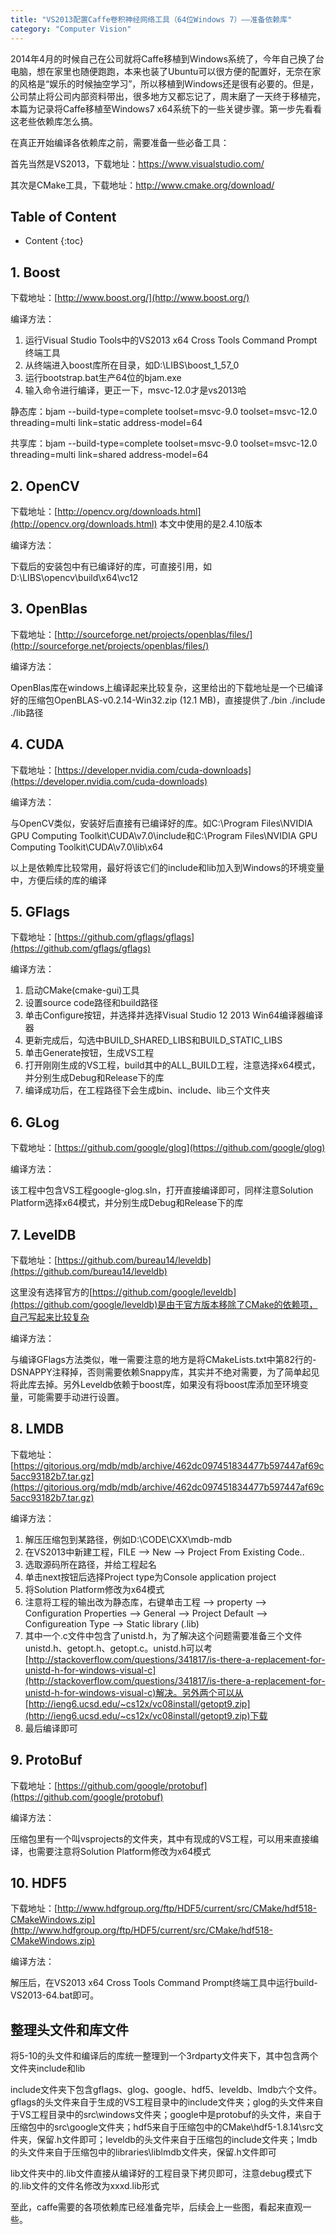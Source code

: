 ```yaml
---
title: "VS2013配置Caffe卷积神经网络工具（64位Windows 7）——准备依赖库"
category: "Computer Vision"
---
```


2014年4月的时候自己在公司就将Caffe移植到Windows系统了，今年自己换了台电脑，想在家里也随便跑跑，本来也装了Ubuntu可以很方便的配置好，无奈在家的风格是“娱乐的时候抽空学习”，所以移植到Windows还是很有必要的。但是，公司禁止将公司内部资料带出，很多地方又都忘记了，周末磨了一天终于移植完，本篇为记录将Caffe移植至Windows7 x64系统下的一些关键步骤。第一步先看看这老些依赖库怎么搞。

在真正开始编译各依赖库之前，需要准备一些必备工具：

首先当然是VS2013，下载地址：https://www.visualstudio.com/

其次是CMake工具，下载地址：http://www.cmake.org/download/

## Table of Content ##

* Content
{:toc}

## 1. Boost

下载地址：[http://www.boost.org/](http://www.boost.org/)

编译方法：

1. 运行Visual Studio Tools中的VS2013 x64 Cross Tools Command Prompt终端工具
2. 从终端进入boost库所在目录，如D:\LIBS\boost_1_57_0
3. 运行bootstrap.bat生产64位的bjam.exe
4. 输入命令进行编译，更正一下，msvc-12.0才是vs2013哈

静态库：bjam --build-type=complete toolset=msvc-9.0 toolset=msvc-12.0 threading=multi link=static address-model=64

共享库：bjam --build-type=complete toolset=msvc-9.0 toolset=msvc-12.0 threading=multi link=shared address-model=64

## 2. OpenCV

下载地址：[http://opencv.org/downloads.html](http://opencv.org/downloads.html) 本文中使用的是2.4.10版本

编译方法：

下载后的安装包中有已编译好的库，可直接引用，如D:\LIBS\opencv\build\x64\vc12

## 3. OpenBlas

下载地址：[http://sourceforge.net/projects/openblas/files/](http://sourceforge.net/projects/openblas/files/)

编译方法：

OpenBlas库在windows上编译起来比较复杂，这里给出的下载地址是一个已编译好的压缩包OpenBLAS-v0.2.14-Win32.zip (12.1 MB)，直接提供了./bin ./include ./lib路径

## 4. CUDA

下载地址：[https://developer.nvidia.com/cuda-downloads](https://developer.nvidia.com/cuda-downloads)

编译方法：

与OpenCV类似，安装好后直接有已编译好的库。如C:\Program Files\NVIDIA GPU Computing Toolkit\CUDA\v7.0\include和C:\Program Files\NVIDIA GPU Computing Toolkit\CUDA\v7.0\lib\x64 

以上是依赖库比较常用，最好将该它们的include和lib加入到Windows的环境变量中，方便后续的库的编译

## 5. GFlags

下载地址：[https://github.com/gflags/gflags](https://github.com/gflags/gflags)

编译方法：

1. 启动CMake(cmake-gui)工具
2. 设置source code路径和build路径
3. 单击Configure按钮，并选择并选择Visual Studio 12 2013 Win64编译器编译器
4. 更新完成后，勾选中BUILD_SHARED_LIBS和BUILD_STATIC_LIBS
5. 单击Generate按钮，生成VS工程 
6. 打开刚刚生成的VS工程，build其中的ALL_BUILD工程，注意选择x64模式，并分别生成Debug和Release下的库 
7. 编译成功后，在工程路径下会生成bin、include、lib三个文件夹 

## 6. GLog

下载地址：[https://github.com/google/glog](https://github.com/google/glog)

编译方法：

该工程中包含VS工程google-glog.sln，打开直接编译即可，同样注意Solution Platform选择x64模式，并分别生成Debug和Release下的库

## 7. LevelDB

下载地址：[https://github.com/bureau14/leveldb](https://github.com/bureau14/leveldb)

这里没有选择官方的[https://github.com/google/leveldb](https://github.com/google/leveldb)是由于官方版本移除了CMake的依赖项，自己写起来比较复杂

编译方法：

与编译GFlags方法类似，唯一需要注意的地方是将CMakeLists.txt中第82行的-DSNAPPY注释掉，否则需要依赖Snappy库，其实并不绝对需要，为了简单起见将此库去掉。另外Leveldb依赖于boost库，如果没有将boost库添加至环境变量，可能需要手动进行设置。

## 8. LMDB

下载地址：[https://gitorious.org/mdb/mdb/archive/462dc097451834477b597447af69c5acc93182b7.tar.gz](https://gitorious.org/mdb/mdb/archive/462dc097451834477b597447af69c5acc93182b7.tar.gz)

编译方法：

1. 解压压缩包到某路径，例如D:\CODE\CXX\mdb-mdb
2. 在VS2013中新建工程，FILE --> New --> Project From Existing Code.. 
3. 选取源码所在路径，并给工程起名 
4. 单击next按钮后选择Project type为Console application project 
5. 将Solution Platform修改为x64模式
6. 注意将工程的输出改为静态库，右键单击工程 --> property --> Configuration Properties --> General --> Project Default --> Configureation Type --> Static library (.lib)
7. 其中一个.c文件中包含了unistd.h，为了解决这个问题需要准备三个文件 unistd.h、getopt.h、getopt.c。unistd.h可以考[http://stackoverflow.com/questions/341817/is-there-a-replacement-for-unistd-h-for-windows-visual-c](http://stackoverflow.com/questions/341817/is-there-a-replacement-for-unistd-h-for-windows-visual-c)解决。另外两个可以从[http://ieng6.ucsd.edu/~cs12x/vc08install/getopt9.zip](http://ieng6.ucsd.edu/~cs12x/vc08install/getopt9.zip)下载
8.  最后编译即可

## 9. ProtoBuf

下载地址：[https://github.com/google/protobuf](https://github.com/google/protobuf)

编译方法：

压缩包里有一个叫vsprojects的文件夹，其中有现成的VS工程，可以用来直接编译，也需要注意将Solution Platform修改为x64模式

## 10. HDF5

下载地址：[http://www.hdfgroup.org/ftp/HDF5/current/src/CMake/hdf518-CMakeWindows.zip](http://www.hdfgroup.org/ftp/HDF5/current/src/CMake/hdf518-CMakeWindows.zip)

编译方法：

解压后，在VS2013 x64 Cross Tools Command Prompt终端工具中运行build-VS2013-64.bat即可。

## 整理头文件和库文件

将5-10的头文件和编译后的库统一整理到一个3rdparty文件夹下，其中包含两个文件夹include和lib

include文件夹下包含gflags、glog、google、hdf5、leveldb、lmdb六个文件。gflags的头文件来自于生成的VS工程目录中的include文件夹；glog的头文件来自于VS工程目录中的src\windows文件夹；google中是protobuf的头文件，来自于压缩包中的src\google文件夹；hdf5来自于压缩包中的CMake\hdf5-1.8.14\src文件夹，保留.h文件即可；leveldb的头文件来自于压缩包的include文件夹；lmdb的头文件来自于压缩包中的libraries\liblmdb文件夹，保留.h文件即可

lib文件夹中的.lib文件直接从编译好的工程目录下拷贝即可，注意debug模式下的.lib文件的文件名修改为xxxd.lib形式

至此，caffe需要的各项依赖库已经准备完毕，后续会上一些图，看起来直观一些。
